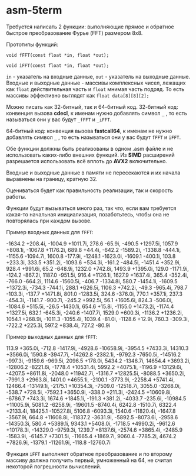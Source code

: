# asm-5term
Требуется написать 2 функции: выполняющие прямое и обратное быстрое преобразование Фурье (FFT) размером 8x8.

Прототипы функций:

`void fFFT(const float *in, float *out);`

`void iFFT(const float *in, float *out);`

`in`  - указатель на входные данные,
`out` - указатель на выходные данные.
Входные и выходные данные - массивы комплексных чисел, лежащих как `float` действительная часть и `float` мнимая часть подряд. То есть массивы эффективно выглядят как `float data[8][8][2];`

Можно писать как 32-битный, так и 64-битный код.
32-битный код: конвенция вызова **cdecl**, к именам нужно добавлять символ `_` , то есть называться они у вас будут `_fFFT` и `_iFFT`.

64-битный код: конвенция вызова **fastcall64**, к именам не нужно добавлять символ `_` , то есть называться они у вас будут `fFFT` и `iFFT`.

Обе функции должны быть реализованы в одном .asm файле и не использовать каких-либо внешних функций.
Из **SIMD** расширений разрешается использовать всё вплоть до **AVX2** включительно.

Входные и выходные данные в памяти не пересекаются и их начала выравнены на границу, кратную 32.

Оцениваться будет как правильность реализации, так и скорость работы.

Функции будут вызываться много раз, так что, если вам требуется какая-то начальная инициализация, позаботьтесь, чтобы она не повторялась при каждом вызове.

Пример входных данных для `fFFT`:

 -1634.2   +208.4i,  -1004.9  +1011.7i,    278.6    -65.9i,   -490.5  +1297.5i,   1057.9   +808.1i,  -1067.8  +1176.2i,    689.8    +44.4i,   -642.2  -1589.2i,
 -1338.8   -444.1i,  -1155.6  -1094.7i,   1600.8   -177.9i,  -1248.1  -1623.0i,  -1609.1   -400.1i,    103.8   +233.3i,    333.5   +351.2i,  -1093.6   +534.3i,
  -161.2   -484.5i,  -1451.4   +352.9i,    928.4   +991.6i,     65.2   -648.9i,   1232.0   +742.8i,   1493.9  +1395.0i,    129.0  -1171.9i,   -124.2   -867.2i,
  1187.0   -951.5i,    916.4  +1126.1i,   1627.9  +1637.4i,    365.4   -352.4i,   -766.0   -664.2i,   1114.6  -1560.5i,   -406.7  -1334.8i,    580.7  -1454.1i,
 -1609.5  +1372.3i,   -734.3   -744.1i,    288.1   +626.5i,   1106.3   +742.2i,    -49.3   -965.4i,    798.7   -103.3i,   -137.7  +1471.8i,    801.0  -1283.5i,
   324.6   -376.0i,    770.1   +357.1i,    237.3   -454.3i,  -1141.7   -900.7i,   -245.2   +992.5i,     56.1  +1605.6i,    824.3   -506.0i,  -1084.6   +515.5i,
   -26.5  -1430.1i,    654.6    +15.8i,  -1155.0  +1473.2i,  -1174.4  +1327.5i,    632.1   -645.3i,   -240.6  -1407.7i,   1529.0   +600.3i,  -1136.2  +1236.2i,
  1054.1   +268.9i,  -1011.3  -1055.4i,   1039.4    -81.0i,  -1128.6    +12.9i,    760.3   -309.3i,   -722.2   +225.3i,    597.2   +838.4i,    727.2    -80.9i

Пример выходных данных для `fFFT`:

   113.9   +365.0i,   -712.8  -1417.9i,  -4928.6 -10658.9i,  -3954.5  +7433.3i,  14310.3  +3566.0i,   1590.8  -3947.7i, -14262.8  -2382.1i,  -9792.3  -7650.5i,
-14516.2   -997.3i,  -9159.6   -969.5i,   2096.5   +178.0i,   5434.2  -1346.7i,  14654.4  +3693.2i, -12806.2  -8221.6i,  -1778.4 +10531.4i,   5992.2  +4075.1i,
 -1196.9 +13129.6i,  -4207.5  +8611.8i,  -2048.0 +11942.7i,  -1316.7 +12825.5i,  -8088.5  +3650.2i,  -7991.3  +2963.8i,   1401.0  +4655.1i,  -2100.1  -3773.9i,
 -2258.4  +5741.4i,  12466.4 -13149.1i,  -2175.1 +10354.3i,  -7509.0 -12518.7i,   3055.0  -3268.0i,   -538.7   +728.5i,  -7592.1  +3650.9i,   -338.0   +211.3i,
 -2424.5 +10609.8i,  -6786.7   +743.3i,   1674.6  +1845.1i,   -191.3   +381.2i,  -4033.7   -235.6i, -10984.5 +11005.9i,   5081.2  -6258.9i, -19601.5  -8740.4i,
  6242.8  -1510.7i,   6322.4  +2133.4i,  18425.1 -10527.8i,   5106.8  -6093.3i,   1540.6 -11820.4i,  -1647.8  -3567.9i,    664.8 +11608.8i, -11837.2  -3631.9i,
 -5892.5  -8073.6i,  -2958.6 -14350.3i,    580.4  +5389.1i,   9343.1  +5408.0i,  -1718.5  +4990.2i,  -9612.6 +10178.3i, -14329.0  -9759.3i,   1239.7  +8137.6i,
 -2574.6  +3865.4i,  -2485.9  -1583.9i,  -6145.7  +7301.5i, -11665.4  +1869.7i,   9060.4  -7785.2i,   4674.2  +7826.9i,  -1379.1 -11261.9i,   -118.8 -12760.7i

Функция `iFFT` выполняет обратное преобразование и по второму массиву должна получить первый, умноженный на 64, не считая некоторой погрешности вычислений.
